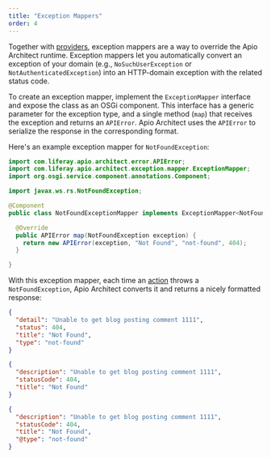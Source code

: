 ```yaml
---
title: "Exception Mappers"
order: 4
---
```


Together with [providers](/docs/reference/providers.html), exception mappers are a way to override the Apio Architect runtime. Exception mappers let you automatically convert an exception of your domain (e.g., `NoSuchUserException` or `NotAuthenticatedException`) into an HTTP-domain exception with the related status code. 

To create an exception mapper, implement the `ExceptionMapper` interface and expose the class as an OSGi component. This interface has a generic parameter for the exception type, and a single method (`map`) that receives the exception and returns an `APIError`. Apio Architect uses the `APIError` to serialize the response in the corresponding format.

Here's an example exception mapper for `NotFoundException`: 

```java
import com.liferay.apio.architect.error.APIError;
import com.liferay.apio.architect.exception.mapper.ExceptionMapper;
import org.osgi.service.component.annotations.Component;

import javax.ws.rs.NotFoundException;

@Component
public class NotFoundExceptionMapper implements ExceptionMapper<NotFoundException> {

  @Override
  public APIError map(NotFoundException exception) {
    return new APIError(exception, "Not Found", "not-found", 404);
  }

}
```

With this exception mapper, each time an [action](/docs/reference/actions.html) throws a `NotFoundException`, Apio Architect converts it and returns a nicely formatted response:

```json json
{
  "detail": "Unable to get blog posting comment 1111",
  "status": 404,
  "title": "Not Found",
  "type": "not-found"
}
```

```json hal
{
  "description": "Unable to get blog posting comment 1111",
  "statusCode": 404,
  "title": "Not Found"
}
```

```json json-ld
{
  "description": "Unable to get blog posting comment 1111",
  "statusCode": 404,
  "title": "Not Found",
  "@type": "not-found"
}
```
